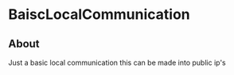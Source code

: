 # BaiscLocalCommunication

## About
Just a basic local communication this can be made into public ip's 

